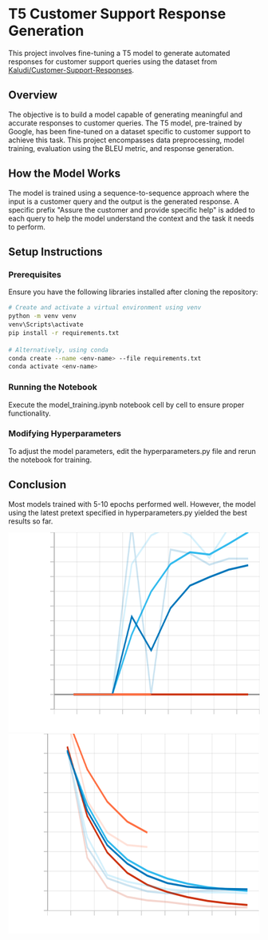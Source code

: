 # T5 Customer Support Response Generation

This project involves fine-tuning a T5 model to generate automated responses for customer support queries using the dataset from [Kaludi/Customer-Support-Responses](https://huggingface.co/datasets/Kaludi/Customer-Support-Responses).

## Overview

The objective is to build a model capable of generating meaningful and accurate responses to customer queries. The T5 model, pre-trained by Google, has been fine-tuned on a dataset specific to customer support to achieve this task. This project encompasses data preprocessing, model training, evaluation using the BLEU metric, and response generation. 

## How the Model Works

The model is trained using a sequence-to-sequence approach where the input is a customer query and the output is the generated response. A specific prefix "Assure the customer and provide specific help" is added to each query to help the model understand the context and the task it needs to perform.

## Setup Instructions

### Prerequisites

Ensure you have the following libraries installed after cloning the repository:

```bash
# Create and activate a virtual environment using venv
python -m venv venv
venv\Scripts\activate
pip install -r requirements.txt 

# Alternatively, using conda
conda create --name <env-name> --file requirements.txt
conda activate <env-name>
```

### Running the Notebook

Execute the model_training.ipynb notebook cell by cell to ensure proper functionality.

### Modifying Hyperparameters

To adjust the model parameters, edit the hyperparameters.py file and rerun the notebook for training.


## Conclusion

Most models trained with 5-10 epochs performed well. However, the model using the latest pretext specified in hyperparameters.py yielded the best results so far.

<img src="assets\eval_bleu.svg" alt="Evaluation BLEU score" style="width:600px;height:400px;">
<img src="assets\eval_loss.svg" alt="Evaluation Loss" style="width:600px;height:400px;">
